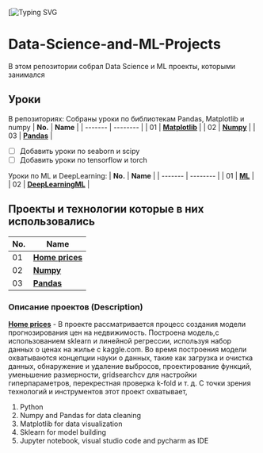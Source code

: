 [![Typing SVG](https://readme-typing-svg.herokuapp.com?color=%2336BCF7&lines=Computer+science+student)
# Data-Science-and-ML-Projects
В этом репозитории собрал Data Science и ML проекты, которыми занимался
## Уроки
В репозиториях:
Собраны уроки по библиотекам Pandas, Matplotlib и numpy
| **No.** | **Name** | 
| ------- | -------- | 
|	01  | **[Matplotlib](https://github.com/Kopypaster/Data-Science-and-ML-Projects/tree/main/matpltlib)** | 
|	02	| **[Numpy](https://github.com/Kopypaster/Data-Science-and-ML-Projects/tree/main/numpy )** | 
|	03	| **[Pandas](https://github.com/Kopypaster/Data-Science-and-ML-Projects/tree/main/pandas )** | 

- [ ] Добавить уроки по seaborn и scipy
- [ ] Добавить уроки по tensorflow и torch 

Уроки по ML и DeepLearning:
| **No.** | **Name** | 
| ------- | -------- | 
|	01  | **[ML](https://github.com/Kopypaster/Data-Science-and-ML-Projects/tree/main/ML)** | 
|	02	| **[DeepLearningML](https://github.com/Kopypaster/Data-Science-and-ML-Projects/tree/main/DeepLearningML)** | 

## Проекты и технологии которые в них использовались 
| **No.** | **Name** |
| ------- | -------- |
|	01  | **[Home prices](https://github.com/Kopypaster/Data-Science-and-ML-Projects/tree/main/Home%20prices)** | 
|	02	| **[Numpy](https://github.com/Kopypaster/Data-Science-and-ML-Projects/tree/main/numpy )** | 
|	03	| **[Pandas](https://github.com/Kopypaster/Data-Science-and-ML-Projects/tree/main/pandas )** | 

### Описание проектов (Description)
**[Home prices](https://github.com/Kopypaster/Data-Science-and-ML-Projects/tree/main/Home%20prices)** - В проекте рассматривается процесс создания модели прогнозирования цен на недвижимость. Построена модель,с использованием sklearn и линейной регрессии, используя набор данных о ценах на жилье с kaggle.com. Во время построения модели охватываются концепции науки о данных, такие как загрузка и очистка данных, обнаружение и удаление выбросов, проектирование функций, уменьшение размерности, gridsearchcv для настройки гиперпараметров, перекрестная проверка k-fold и т. д. С точки зрения технологий и инструментов этот проект охватывает,

1. Python
2. Numpy and Pandas for data cleaning
3. Matplotlib for data visualization
4. Sklearn for model building
5. Jupyter notebook, visual studio code and pycharm as IDE
